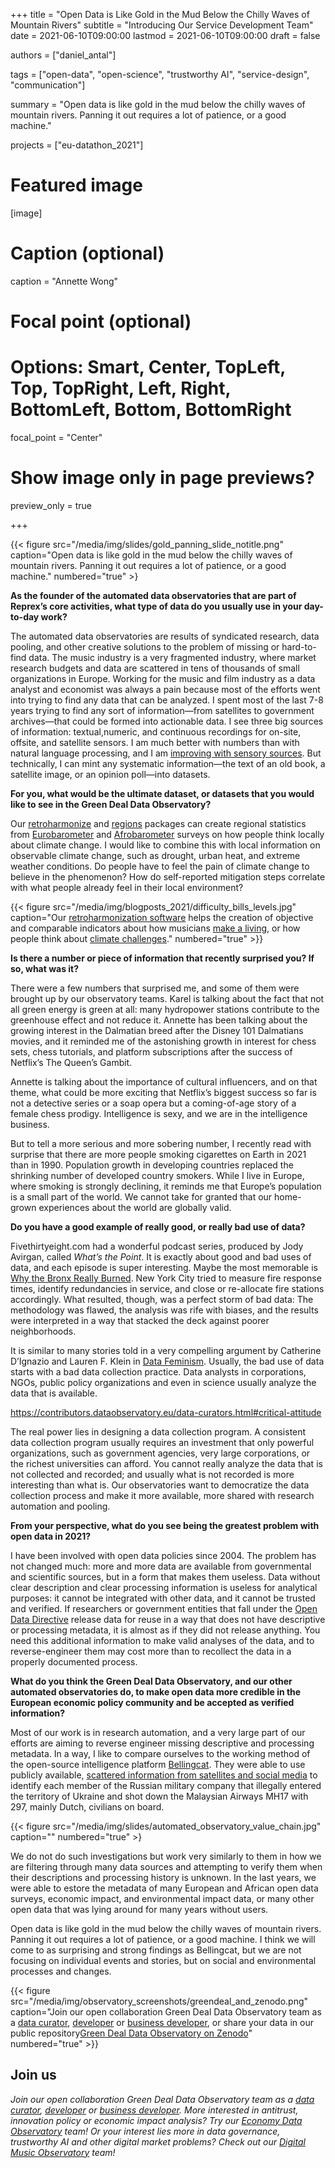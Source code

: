 +++
title = "Open Data is Like Gold in the Mud Below the Chilly Waves of Mountain Rivers"
subtitle = "Introducing Our Service Development Team"
date = 2021-06-10T09:00:00
lastmod = 2021-06-10T09:00:00
draft = false

authors = ["daniel_antal"]

tags = ["open-data", "open-science", "trustworthy AI", "service-design", "communication"]

summary = "Open data is like gold in the mud below the chilly waves of mountain rivers. Panning it out requires a lot of patience, or a good machine."

projects = ["eu-datathon_2021"]

# Featured image
[image]
  # Caption (optional)
  caption = "Annette Wong"

  # Focal point (optional)
  # Options: Smart, Center, TopLeft, Top, TopRight, Left, Right, BottomLeft, Bottom, BottomRight
  focal_point = "Center"

  # Show image only in page previews?
  preview_only = true

+++

{{< figure src="/media/img/slides/gold_panning_slide_notitle.png" caption="Open data is like gold in the mud below the chilly waves of mountain rivers. Panning it out requires a lot of patience, or a good machine." numbered="true" >}

**As the founder of the automated data observatories that are part of Reprex’s core activities, what type of data do you usually use in your day-to-day work?**
 
The automated data observatories are results of syndicated research, data pooling, and other creative solutions to the problem of missing or hard-to-find data. The music industry is a very fragmented industry, where market research budgets and data are scattered in tens of thousands of small organizations in Europe. Working for the music and film industry as a data analyst and economist was always a pain because most of the efforts went into trying to find any data that can be analyzed. I spent most of the last 7-8 years trying to find any sort of information—from satellites to government archives—that could be formed into actionable data. I see three big sources of information: textual,numeric, and continuous recordings for on-site, offsite, and satellite sensors. I am much better with numbers than with natural language processing, and I am [improving with sensory sources](https://greendeal.dataobservatory.eu/post/2021-06-06-tutorial-cds/). But technically, I can mint any systematic information—the text of an old book, a satellite image, or an opinion poll—into datasets.

**For you, what would be the ultimate dataset, or datasets that you would like to see in the Green Deal Data Observatory?**
 
Our [retroharmonize](https://retroharmonize.dataobservatory.eu/) and [regions](https://regions.dataobservatory.eu/) packages can create regional statistics from [Eurobarometer](https://retroharmonize.dataobservatory.eu/articles/eurobarometer.html) and [Afrobarometer](https://retroharmonize.dataobservatory.eu/articles/afrobarometer.html) surveys on how people think locally about climate change. I would like to combine this with local information on observable climate change, such as drought, urban heat, and extreme weather conditions. Do people have to feel the pain of climate change to believe in the phenomenon? How do self-reported mitigation steps correlate with what people already feel in their local environment?

{{< figure src="/media/img/blogposts_2021/difficulty_bills_levels.jpg" caption="Our [retroharmonization software](https://retroharmonize.dataobservatory.eu/) helps the creation of objective and comparable indicators about how musicians [make a living](https://data.music.dataobservatory.eu/music-economy.html#supply), or how people think about [climate challenges](https://greendeal.dataobservatory.eu/post/2021-04-23-belgium-flood-insurance/)." numbered="true" >}}

**Is there a number or piece of information that recently surprised you? If so, what was it?**
 
There were a few numbers that surprised me, and some of them were brought up by our observatory teams. Karel is talking about the fact that not all green energy is green at all: many hydropower stations contribute to the greenhouse effect and not reduce it. Annette has been talking about the growing interest in the Dalmatian breed after the Disney 101 Dalmatians movies, and it reminded me of the astonishing growth in interest for chess sets, chess tutorials, and platform subscriptions after the success of Netflix’s The Queen’s Gambit.

Annette is talking about the importance of cultural influencers, and on that theme, what could be more exciting that Netflix’s biggest success so far is not a detective series or a soap opera but a coming-of-age story of a female chess prodigy. Intelligence is sexy, and we are in the intelligence business. 

But to tell a more serious and more sobering number, I recently read with surprise that there are more people smoking cigarettes on Earth in 2021 than in 1990. Population growth in developing countries replaced the shrinking number of developed country smokers. While I live in Europe, where smoking is strongly declining, it reminds me that Europe’s population is a small part of the world. We cannot take for granted that our home-grown experiences about the world are globally valid.

**Do you have a good example of really good, or really bad use of data?**
 
Fivethirtyeight.com had a wonderful podcast series, produced by Jody Avirgan, called *What’s the Point*.  It is exactly about good and bad uses of data, and each episode is super interesting. Maybe the most memorable is [Why the Bronx Really Burned](https://fivethirtyeight.com/features/why-the-bronx-really-burned/). New York City tried to measure fire response times, identify redundancies in service, and close or re-allocate fire stations accordingly. What resulted, though, was a perfect storm of bad data: The methodology was flawed, the analysis was rife with biases, and the results were interpreted in a way that stacked the deck against poorer neighborhoods.


It is similar to many stories told in a very compelling argument by Catherine D’Ignazio and Lauren F. Klein in [Data Feminism](https://mitpress.mit.edu/books/data-feminism). Usually, the bad use of data starts with a bad data collection practice. Data analysts in corporations, NGOs, public policy organizations and even in science usually analyze the data that is available.

https://contributors.dataobservatory.eu/data-curators.html#critical-attitude

The real power lies in designing a data collection program. A consistent data collection program usually requires an investment that only powerful organizations, such as government agencies, very large corporations, or the richest universities can afford. You cannot really analyze the data that is not collected and recorded; and usually what is not recorded is more interesting than what is. Our observatories want to democratize the data collection process and make it more available, more shared with research automation and pooling.
 

**From your perspective, what do you see being the greatest problem with open data in 2021?**
 
I have been involved with open data policies since 2004. The problem has not changed much: more and more data are available from governmental and scientific sources, but in a form that makes them useless. Data without clear description and clear processing information is useless for analytical purposes: it cannot be integrated with other data, and it cannot be trusted and verified. If researchers or government entities that fall under the [Open Data Directive](https://eur-lex.europa.eu/legal-content/EN/TXT/?uri=uriserv:OJ.L_.2019.172.01.0056.01.ENG) release data for reuse in a way that does not have descriptive or processing metadata, it is almost as if they did not release anything. You need this additional information to make valid analyses of the data, and to reverse-engineer them may cost more than to recollect the data in a properly documented process.
 
**What do you think the Green Deal Data Observatory, and our other automated observatories do, to make open data more credible in the European economic policy community and be accepted as verified information?**
 
Most of our work is in research automation, and a very large part of our efforts are aiming to reverse engineer missing descriptive and processing metadata. In a way, I like to compare ourselves to the working method of the open-source intelligence platform [Bellingcat](https://www.bellingcat.com). They were able to use publicly available, [scattered information from satellites and social media](https://www.bellingcat.com/category/resources/case-studies/?fwp_tags=mh17) to identify each member of the Russian military company that illegally entered the territory of Ukraine and shot down the Malaysian Airways MH17 with 297, mainly Dutch, civilians on board. 

{{< figure src="/media/img/slides/automated_observatory_value_chain.jpg" caption="" numbered="true" >}

We do not do such investigations but work very similarly to them in how we are filtering through many data sources and attempting to verify them when their descriptions and processing history is unknown. In the last years, we were able to estore the metadata of many European and African open data surveys, economic impact, and environmental impact data, or many other open data that was lying around for many years without users. 


Open data is like gold in the mud below the chilly waves of mountain rivers. Panning it out requires a lot of patience, or a good machine. I think we will come to as surprising and strong findings as Bellingcat, but we are not focusing on individual events and stories, but on social and environmental processes and changes.

{{< figure src="/media/img/observatory_screenshots/greendeal_and_zenodo.png" caption="Join our open collaboration Green Deal Data Observatory team as a [data curator](/authors/curator), [developer](/authors/developer) or [business developer](/authors/team), or share your data in our public repository[Green Deal Data Observatory on Zenodo](https://zenodo.org/communities/greendeal_observatory/)" numbered="true" >}}

## Join us

*Join our open collaboration Green Deal Data Observatory team as a [data curator](/authors/curator), [developer](/authors/developer) or [business developer](/authors/team). More interested in antitrust, innovation policy or economic impact analysis? Try our [Economy Data Observatory](https://economy.dataobservatory.eu/#contributors) team! Or your interest lies more in data governance, trustworthy AI and other digital market problems? Check out our [Digital Music Observatory](https://music.dataobservatory.eu/#contributors) team!*
